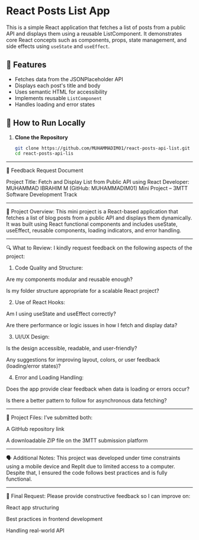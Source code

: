 # React Posts List App

This is a simple React application that fetches a list of posts from a public API and displays them using a reusable ListComponent. It demonstrates core React concepts such as components, props, state management, and side effects using `useState` and `useEffect`.

## 📌 Features

- Fetches data from the JSONPlaceholder API
- Displays each post's title and body
- Uses semantic HTML for accessibility
- Implements reusable `ListComponent`
- Handles loading and error states

## 🚀 How to Run Locally

1. **Clone the Repository**
   ```bash
   git clone https://github.com/MUHAMMADIM01/react-posts-api-list.git
   cd react-posts-api-lis


---

📝 Feedback Request Document

Project Title: Fetch and Display List from Public API using React
Developer: MUHAMMAD IBRAHIM M (GitHub: MUHAMMADIM01)
Mini Project – 3MTT Software Development Track


---

📌 Project Overview:
This mini project is a React-based application that fetches a list of blog posts from a public API and displays them dynamically. It was built using React functional components and includes useState, useEffect, reusable components, loading indicators, and error handling.


---

🔍 What to Review:
I kindly request feedback on the following aspects of the project:

1. Code Quality and Structure:

Are my components modular and reusable enough?

Is my folder structure appropriate for a scalable React project?



2. Use of React Hooks:

Am I using useState and useEffect correctly?

Are there performance or logic issues in how I fetch and display data?



3. UI/UX Design:

Is the design accessible, readable, and user-friendly?

Any suggestions for improving layout, colors, or user feedback (loading/error states)?



4. Error and Loading Handling:

Does the app provide clear feedback when data is loading or errors occur?

Is there a better pattern to follow for asynchronous data fetching?





---

📎 Project Files:
I’ve submitted both:

A GitHub repository link

A downloadable ZIP file on the 3MTT submission platform



---

🗣 Additional Notes:
This project was developed under time constraints using a mobile device and Replit due to limited access to a computer. Despite that, I ensured the code follows best practices and is fully functional.


---

🙏 Final Request:
Please provide constructive feedback so I can improve on:

React app structuring

Best practices in frontend development

Handling real-world API 

